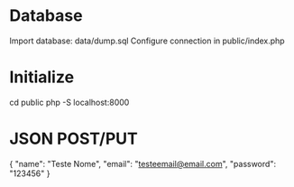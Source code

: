 # Database
Import database: data/dump.sql
Configure connection in public/index.php

# Initialize
cd public
php -S localhost:8000

# JSON POST/PUT
{
	"name": "Teste Nome",
	"email": "testeemail@email.com",
	"password": "123456"
}